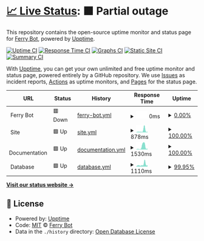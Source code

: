 # [📈 Live Status](https://status.ferry.cf): <!--live status--> **🟧 Partial outage**

This repository contains the open-source uptime monitor and status page for [Ferry Bot](https://ferry.cf/invite), powered by [Upptime](https://github.com/upptime/upptime).

[![Uptime CI](https://github.com/ferry-develops/status-page/workflows/Uptime%20CI/badge.svg)](https://github.com/ferry-develops/status-page/actions?query=workflow%3A%22Uptime+CI%22)
[![Response Time CI](https://github.com/ferry-develops/status-page/workflows/Response%20Time%20CI/badge.svg)](https://github.com/ferry-develops/status-page/actions?query=workflow%3A%22Response+Time+CI%22)
[![Graphs CI](https://github.com/ferry-develops/status-page/workflows/Graphs%20CI/badge.svg)](https://github.com/ferry-develops/status-page/actions?query=workflow%3A%22Graphs+CI%22)
[![Static Site CI](https://github.com/ferry-develops/status-page/workflows/Static%20Site%20CI/badge.svg)](https://github.com/ferry-develops/status-page/actions?query=workflow%3A%22Static+Site+CI%22)
[![Summary CI](https://github.com/ferry-develops/status-page/workflows/Summary%20CI/badge.svg)](https://github.com/ferry-develops/status-page/actions?query=workflow%3A%22Summary+CI%22)

With [Upptime](https://upptime.js.org), you can get your own unlimited and free uptime monitor and status page, powered entirely by a GitHub repository. We use [Issues](https://github.com/ferry-develops/status-page/issues) as incident reports, [Actions](https://github.com/ferry-develops/status-page/actions) as uptime monitors, and [Pages](https://status.ferry.cf) for the status page.

<!--start: status pages-->
<!-- This summary is generated by Upptime (https://github.com/upptime/upptime) -->
<!-- Do not edit this manually, your changes will be overwritten -->
<!-- prettier-ignore -->
| URL | Status | History | Response Time | Uptime |
| --- | ------ | ------- | ------------- | ------ |
| <img alt="" src="https://icons.duckduckgo.com/ip3/null.ico" height="13"> Ferry Bot | 🟥 Down | [ferry-bot.yml](https://github.com/ferry-develops/status-page/commits/HEAD/history/ferry-bot.yml) | <details><summary><img alt="Response time graph" src="./graphs/ferry-bot/response-time-week.png" height="20"> 0ms</summary><br><a href="https://status.ferry.cf/history/ferry-bot"><img alt="Response time 543" src="https://img.shields.io/endpoint?url=https%3A%2F%2Fraw.githubusercontent.com%2Fferry-develops%2Fstatus-page%2FHEAD%2Fapi%2Fferry-bot%2Fresponse-time.json"></a><br><a href="https://status.ferry.cf/history/ferry-bot"><img alt="24-hour response time 0" src="https://img.shields.io/endpoint?url=https%3A%2F%2Fraw.githubusercontent.com%2Fferry-develops%2Fstatus-page%2FHEAD%2Fapi%2Fferry-bot%2Fresponse-time-day.json"></a><br><a href="https://status.ferry.cf/history/ferry-bot"><img alt="7-day response time 0" src="https://img.shields.io/endpoint?url=https%3A%2F%2Fraw.githubusercontent.com%2Fferry-develops%2Fstatus-page%2FHEAD%2Fapi%2Fferry-bot%2Fresponse-time-week.json"></a><br><a href="https://status.ferry.cf/history/ferry-bot"><img alt="30-day response time 543" src="https://img.shields.io/endpoint?url=https%3A%2F%2Fraw.githubusercontent.com%2Fferry-develops%2Fstatus-page%2FHEAD%2Fapi%2Fferry-bot%2Fresponse-time-month.json"></a><br><a href="https://status.ferry.cf/history/ferry-bot"><img alt="1-year response time 543" src="https://img.shields.io/endpoint?url=https%3A%2F%2Fraw.githubusercontent.com%2Fferry-develops%2Fstatus-page%2FHEAD%2Fapi%2Fferry-bot%2Fresponse-time-year.json"></a></details> | <details><summary><a href="https://status.ferry.cf/history/ferry-bot">0.00%</a></summary><a href="https://status.ferry.cf/history/ferry-bot"><img alt="All-time uptime 6.29%" src="https://img.shields.io/endpoint?url=https%3A%2F%2Fraw.githubusercontent.com%2Fferry-develops%2Fstatus-page%2FHEAD%2Fapi%2Fferry-bot%2Fuptime.json"></a><br><a href="https://status.ferry.cf/history/ferry-bot"><img alt="24-hour uptime 0.00%" src="https://img.shields.io/endpoint?url=https%3A%2F%2Fraw.githubusercontent.com%2Fferry-develops%2Fstatus-page%2FHEAD%2Fapi%2Fferry-bot%2Fuptime-day.json"></a><br><a href="https://status.ferry.cf/history/ferry-bot"><img alt="7-day uptime 0.00%" src="https://img.shields.io/endpoint?url=https%3A%2F%2Fraw.githubusercontent.com%2Fferry-develops%2Fstatus-page%2FHEAD%2Fapi%2Fferry-bot%2Fuptime-week.json"></a><br><a href="https://status.ferry.cf/history/ferry-bot"><img alt="30-day uptime 6.29%" src="https://img.shields.io/endpoint?url=https%3A%2F%2Fraw.githubusercontent.com%2Fferry-develops%2Fstatus-page%2FHEAD%2Fapi%2Fferry-bot%2Fuptime-month.json"></a><br><a href="https://status.ferry.cf/history/ferry-bot"><img alt="1-year uptime 6.29%" src="https://img.shields.io/endpoint?url=https%3A%2F%2Fraw.githubusercontent.com%2Fferry-develops%2Fstatus-page%2FHEAD%2Fapi%2Fferry-bot%2Fuptime-year.json"></a></details>
| <img alt="" src="https://icons.duckduckgo.com/ip3/null.ico" height="13"> Site | 🟩 Up | [site.yml](https://github.com/ferry-develops/status-page/commits/HEAD/history/site.yml) | <details><summary><img alt="Response time graph" src="./graphs/site/response-time-week.png" height="20"> 878ms</summary><br><a href="https://status.ferry.cf/history/site"><img alt="Response time 517" src="https://img.shields.io/endpoint?url=https%3A%2F%2Fraw.githubusercontent.com%2Fferry-develops%2Fstatus-page%2FHEAD%2Fapi%2Fsite%2Fresponse-time.json"></a><br><a href="https://status.ferry.cf/history/site"><img alt="24-hour response time 433" src="https://img.shields.io/endpoint?url=https%3A%2F%2Fraw.githubusercontent.com%2Fferry-develops%2Fstatus-page%2FHEAD%2Fapi%2Fsite%2Fresponse-time-day.json"></a><br><a href="https://status.ferry.cf/history/site"><img alt="7-day response time 878" src="https://img.shields.io/endpoint?url=https%3A%2F%2Fraw.githubusercontent.com%2Fferry-develops%2Fstatus-page%2FHEAD%2Fapi%2Fsite%2Fresponse-time-week.json"></a><br><a href="https://status.ferry.cf/history/site"><img alt="30-day response time 517" src="https://img.shields.io/endpoint?url=https%3A%2F%2Fraw.githubusercontent.com%2Fferry-develops%2Fstatus-page%2FHEAD%2Fapi%2Fsite%2Fresponse-time-month.json"></a><br><a href="https://status.ferry.cf/history/site"><img alt="1-year response time 517" src="https://img.shields.io/endpoint?url=https%3A%2F%2Fraw.githubusercontent.com%2Fferry-develops%2Fstatus-page%2FHEAD%2Fapi%2Fsite%2Fresponse-time-year.json"></a></details> | <details><summary><a href="https://status.ferry.cf/history/site">100.00%</a></summary><a href="https://status.ferry.cf/history/site"><img alt="All-time uptime 100.00%" src="https://img.shields.io/endpoint?url=https%3A%2F%2Fraw.githubusercontent.com%2Fferry-develops%2Fstatus-page%2FHEAD%2Fapi%2Fsite%2Fuptime.json"></a><br><a href="https://status.ferry.cf/history/site"><img alt="24-hour uptime 100.00%" src="https://img.shields.io/endpoint?url=https%3A%2F%2Fraw.githubusercontent.com%2Fferry-develops%2Fstatus-page%2FHEAD%2Fapi%2Fsite%2Fuptime-day.json"></a><br><a href="https://status.ferry.cf/history/site"><img alt="7-day uptime 100.00%" src="https://img.shields.io/endpoint?url=https%3A%2F%2Fraw.githubusercontent.com%2Fferry-develops%2Fstatus-page%2FHEAD%2Fapi%2Fsite%2Fuptime-week.json"></a><br><a href="https://status.ferry.cf/history/site"><img alt="30-day uptime 100.00%" src="https://img.shields.io/endpoint?url=https%3A%2F%2Fraw.githubusercontent.com%2Fferry-develops%2Fstatus-page%2FHEAD%2Fapi%2Fsite%2Fuptime-month.json"></a><br><a href="https://status.ferry.cf/history/site"><img alt="1-year uptime 100.00%" src="https://img.shields.io/endpoint?url=https%3A%2F%2Fraw.githubusercontent.com%2Fferry-develops%2Fstatus-page%2FHEAD%2Fapi%2Fsite%2Fuptime-year.json"></a></details>
| <img alt="" src="https://icons.duckduckgo.com/ip3/null.ico" height="13"> Documentation | 🟩 Up | [documentation.yml](https://github.com/ferry-develops/status-page/commits/HEAD/history/documentation.yml) | <details><summary><img alt="Response time graph" src="./graphs/documentation/response-time-week.png" height="20"> 1530ms</summary><br><a href="https://status.ferry.cf/history/documentation"><img alt="Response time 843" src="https://img.shields.io/endpoint?url=https%3A%2F%2Fraw.githubusercontent.com%2Fferry-develops%2Fstatus-page%2FHEAD%2Fapi%2Fdocumentation%2Fresponse-time.json"></a><br><a href="https://status.ferry.cf/history/documentation"><img alt="24-hour response time 409" src="https://img.shields.io/endpoint?url=https%3A%2F%2Fraw.githubusercontent.com%2Fferry-develops%2Fstatus-page%2FHEAD%2Fapi%2Fdocumentation%2Fresponse-time-day.json"></a><br><a href="https://status.ferry.cf/history/documentation"><img alt="7-day response time 1530" src="https://img.shields.io/endpoint?url=https%3A%2F%2Fraw.githubusercontent.com%2Fferry-develops%2Fstatus-page%2FHEAD%2Fapi%2Fdocumentation%2Fresponse-time-week.json"></a><br><a href="https://status.ferry.cf/history/documentation"><img alt="30-day response time 843" src="https://img.shields.io/endpoint?url=https%3A%2F%2Fraw.githubusercontent.com%2Fferry-develops%2Fstatus-page%2FHEAD%2Fapi%2Fdocumentation%2Fresponse-time-month.json"></a><br><a href="https://status.ferry.cf/history/documentation"><img alt="1-year response time 843" src="https://img.shields.io/endpoint?url=https%3A%2F%2Fraw.githubusercontent.com%2Fferry-develops%2Fstatus-page%2FHEAD%2Fapi%2Fdocumentation%2Fresponse-time-year.json"></a></details> | <details><summary><a href="https://status.ferry.cf/history/documentation">100.00%</a></summary><a href="https://status.ferry.cf/history/documentation"><img alt="All-time uptime 100.00%" src="https://img.shields.io/endpoint?url=https%3A%2F%2Fraw.githubusercontent.com%2Fferry-develops%2Fstatus-page%2FHEAD%2Fapi%2Fdocumentation%2Fuptime.json"></a><br><a href="https://status.ferry.cf/history/documentation"><img alt="24-hour uptime 100.00%" src="https://img.shields.io/endpoint?url=https%3A%2F%2Fraw.githubusercontent.com%2Fferry-develops%2Fstatus-page%2FHEAD%2Fapi%2Fdocumentation%2Fuptime-day.json"></a><br><a href="https://status.ferry.cf/history/documentation"><img alt="7-day uptime 100.00%" src="https://img.shields.io/endpoint?url=https%3A%2F%2Fraw.githubusercontent.com%2Fferry-develops%2Fstatus-page%2FHEAD%2Fapi%2Fdocumentation%2Fuptime-week.json"></a><br><a href="https://status.ferry.cf/history/documentation"><img alt="30-day uptime 100.00%" src="https://img.shields.io/endpoint?url=https%3A%2F%2Fraw.githubusercontent.com%2Fferry-develops%2Fstatus-page%2FHEAD%2Fapi%2Fdocumentation%2Fuptime-month.json"></a><br><a href="https://status.ferry.cf/history/documentation"><img alt="1-year uptime 100.00%" src="https://img.shields.io/endpoint?url=https%3A%2F%2Fraw.githubusercontent.com%2Fferry-develops%2Fstatus-page%2FHEAD%2Fapi%2Fdocumentation%2Fuptime-year.json"></a></details>
| <img alt="" src="https://icons.duckduckgo.com/ip3/null.ico" height="13"> Database | 🟩 Up | [database.yml](https://github.com/ferry-develops/status-page/commits/HEAD/history/database.yml) | <details><summary><img alt="Response time graph" src="./graphs/database/response-time-week.png" height="20"> 1110ms</summary><br><a href="https://status.ferry.cf/history/database"><img alt="Response time 821" src="https://img.shields.io/endpoint?url=https%3A%2F%2Fraw.githubusercontent.com%2Fferry-develops%2Fstatus-page%2FHEAD%2Fapi%2Fdatabase%2Fresponse-time.json"></a><br><a href="https://status.ferry.cf/history/database"><img alt="24-hour response time 747" src="https://img.shields.io/endpoint?url=https%3A%2F%2Fraw.githubusercontent.com%2Fferry-develops%2Fstatus-page%2FHEAD%2Fapi%2Fdatabase%2Fresponse-time-day.json"></a><br><a href="https://status.ferry.cf/history/database"><img alt="7-day response time 1110" src="https://img.shields.io/endpoint?url=https%3A%2F%2Fraw.githubusercontent.com%2Fferry-develops%2Fstatus-page%2FHEAD%2Fapi%2Fdatabase%2Fresponse-time-week.json"></a><br><a href="https://status.ferry.cf/history/database"><img alt="30-day response time 821" src="https://img.shields.io/endpoint?url=https%3A%2F%2Fraw.githubusercontent.com%2Fferry-develops%2Fstatus-page%2FHEAD%2Fapi%2Fdatabase%2Fresponse-time-month.json"></a><br><a href="https://status.ferry.cf/history/database"><img alt="1-year response time 821" src="https://img.shields.io/endpoint?url=https%3A%2F%2Fraw.githubusercontent.com%2Fferry-develops%2Fstatus-page%2FHEAD%2Fapi%2Fdatabase%2Fresponse-time-year.json"></a></details> | <details><summary><a href="https://status.ferry.cf/history/database">99.95%</a></summary><a href="https://status.ferry.cf/history/database"><img alt="All-time uptime 99.98%" src="https://img.shields.io/endpoint?url=https%3A%2F%2Fraw.githubusercontent.com%2Fferry-develops%2Fstatus-page%2FHEAD%2Fapi%2Fdatabase%2Fuptime.json"></a><br><a href="https://status.ferry.cf/history/database"><img alt="24-hour uptime 100.00%" src="https://img.shields.io/endpoint?url=https%3A%2F%2Fraw.githubusercontent.com%2Fferry-develops%2Fstatus-page%2FHEAD%2Fapi%2Fdatabase%2Fuptime-day.json"></a><br><a href="https://status.ferry.cf/history/database"><img alt="7-day uptime 99.95%" src="https://img.shields.io/endpoint?url=https%3A%2F%2Fraw.githubusercontent.com%2Fferry-develops%2Fstatus-page%2FHEAD%2Fapi%2Fdatabase%2Fuptime-week.json"></a><br><a href="https://status.ferry.cf/history/database"><img alt="30-day uptime 99.98%" src="https://img.shields.io/endpoint?url=https%3A%2F%2Fraw.githubusercontent.com%2Fferry-develops%2Fstatus-page%2FHEAD%2Fapi%2Fdatabase%2Fuptime-month.json"></a><br><a href="https://status.ferry.cf/history/database"><img alt="1-year uptime 99.98%" src="https://img.shields.io/endpoint?url=https%3A%2F%2Fraw.githubusercontent.com%2Fferry-develops%2Fstatus-page%2FHEAD%2Fapi%2Fdatabase%2Fuptime-year.json"></a></details>

<!--end: status pages-->

[**Visit our status website →**](https://status.ferry.cf)

## 📄 License

- Powered by: [Upptime](https://github.com/upptime/upptime)
- Code: [MIT](./LICENSE) © [Ferry Bot](https://ferry.cf/invite)
- Data in the `./history` directory: [Open Database License](https://opendatacommons.org/licenses/odbl/1-0/)
